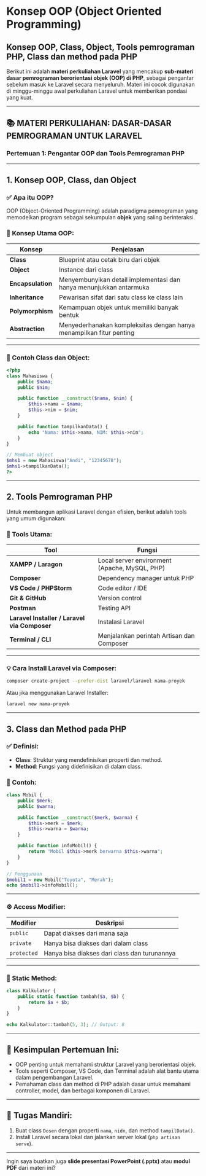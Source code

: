 # Konsep OOP (Object Oriented Programming)
## Konsep OOP, Class, Object, Tools pemrograman PHP, Class dan method pada PHP

Berikut ini adalah **materi perkuliahan Laravel** yang mencakup **sub-materi dasar pemrograman berorientasi objek (OOP) di PHP**, sebagai pengantar sebelum masuk ke Laravel secara menyeluruh. Materi ini cocok digunakan di minggu-minggu awal perkuliahan Laravel untuk memberikan pondasi yang kuat.

---

## 📚 MATERI PERKULIAHAN: DASAR-DASAR PEMROGRAMAN UNTUK LARAVEL

### Pertemuan 1: Pengantar OOP dan Tools Pemrograman PHP

---

## **1. Konsep OOP, Class, dan Object**

### ✅ Apa itu OOP?

OOP (Object-Oriented Programming) adalah paradigma pemrograman yang memodelkan program sebagai sekumpulan **objek** yang saling berinteraksi.

### 🔑 Konsep Utama OOP:

| Konsep            | Penjelasan                                                          |
| ----------------- | ------------------------------------------------------------------- |
| **Class**         | Blueprint atau cetak biru dari objek                                |
| **Object**        | Instance dari class                                                 |
| **Encapsulation** | Menyembunyikan detail implementasi dan hanya menunjukkan antarmuka  |
| **Inheritance**   | Pewarisan sifat dari satu class ke class lain                       |
| **Polymorphism**  | Kemampuan objek untuk memiliki banyak bentuk                        |
| **Abstraction**   | Menyederhanakan kompleksitas dengan hanya menampilkan fitur penting |

---

### 📌 Contoh Class dan Object:

```php
<?php
class Mahasiswa {
    public $nama;
    public $nim;

    public function __construct($nama, $nim) {
        $this->nama = $nama;
        $this->nim = $nim;
    }

    public function tampilkanData() {
        echo "Nama: $this->nama, NIM: $this->nim";
    }
}

// Membuat object
$mhs1 = new Mahasiswa("Andi", "12345678");
$mhs1->tampilkanData();
?>
```

---

## **2. Tools Pemrograman PHP**

Untuk membangun aplikasi Laravel dengan efisien, berikut adalah tools yang umum digunakan:

### 🔧 Tools Utama:

| Tool                                         | Fungsi                                        |
| -------------------------------------------- | --------------------------------------------- |
| **XAMPP / Laragon**                          | Local server environment (Apache, MySQL, PHP) |
| **Composer**                                 | Dependency manager untuk PHP                  |
| **VS Code / PHPStorm**                       | Code editor / IDE                             |
| **Git & GitHub**                             | Version control                               |
| **Postman**                                  | Testing API                                   |
| **Laravel Installer / Laravel via Composer** | Instalasi Laravel                             |
| **Terminal / CLI**                           | Menjalankan perintah Artisan dan Composer     |

---

### 💡 Cara Install Laravel via Composer:

```bash
composer create-project --prefer-dist laravel/laravel nama-proyek
```

Atau jika menggunakan Laravel Installer:

```bash
laravel new nama-proyek
```

---

## **3. Class dan Method pada PHP**

### ✅ Definisi:

* **Class**: Struktur yang mendefinisikan properti dan method.
* **Method**: Fungsi yang didefinisikan di dalam class.

### 📘 Contoh:

```php
class Mobil {
    public $merk;
    public $warna;

    public function __construct($merk, $warna) {
        $this->merk = $merk;
        $this->warna = $warna;
    }

    public function infoMobil() {
        return "Mobil $this->merk berwarna $this->warna";
    }
}

// Penggunaan
$mobil1 = new Mobil("Toyota", "Merah");
echo $mobil1->infoMobil();
```

---

### ⚙️ Access Modifier:

| Modifier    | Deskripsi                                    |
| ----------- | -------------------------------------------- |
| `public`    | Dapat diakses dari mana saja                 |
| `private`   | Hanya bisa diakses dari dalam class          |
| `protected` | Hanya bisa diakses dari class dan turunannya |

---

### 🧱 Static Method:

```php
class Kalkulator {
    public static function tambah($a, $b) {
        return $a + $b;
    }
}

echo Kalkulator::tambah(5, 3); // Output: 8
```

---

## 📌 Kesimpulan Pertemuan Ini:

* OOP penting untuk memahami struktur Laravel yang berorientasi objek.
* Tools seperti Composer, VS Code, dan Terminal adalah alat bantu utama dalam pengembangan Laravel.
* Pemahaman class dan method di PHP adalah dasar untuk memahami controller, model, dan berbagai komponen di Laravel.

---

## 🎯 Tugas Mandiri:

1. Buat class `Dosen` dengan properti `nama`, `nidn`, dan method `tampilData()`.
2. Install Laravel secara lokal dan jalankan server lokal (`php artisan serve`).

---

Ingin saya buatkan juga **slide presentasi PowerPoint (.pptx)** atau **modul PDF** dari materi ini?
